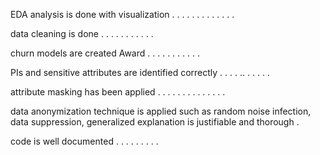 EDA analysis is done with visualization . . . . . . . . . . . . .

data cleaning is done . . . . . . . . . . . 

churn models are created Award . . . . . . . . . . . 

PIs and sensitive attributes are identified correctly . . . . ..  . . . . .

attribute masking has been applied  . . . . . . . . . . . . . .

data anonymization technique is applied such as random noise infection, data suppression, generalized 
explanation is justifiable and thorough  .

code is well documented  . . . . . . . . . 



